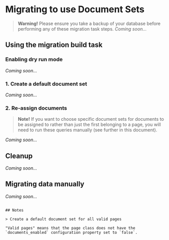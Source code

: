 # Migrating to use Document Sets

> **Warning!** Please ensure you take a backup of your database before performing any of these migration task steps.
*Coming soon...*

## Using the migration build task

### Enabling dry run mode

*Coming soon...*

### 1. Create a default document set

*Coming soon...*

### 2. Re-assign documents

> **Note!** If you want to choose specific document sets for documents to be assigned to rather than just the first
belonging to a page, you will need to run these queries manually (see further in this document).

*Coming soon...*

## Cleanup

*Coming soon...*
## Migrating data manually

*Coming soon...*
```

## Notes

> Create a default document set for all valid pages

"Valid pages" means that the page class does not have the `documents_enabled` configuration property set to `false`.
